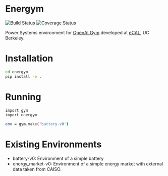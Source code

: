# Energym

[![Build Status](https://travis-ci.org/mathildebadoual/energym.svg?branch=master)](https://travis-ci.org/mathildebadoual/energym)  [![Coverage Status](https://codecov.io/gh/mathildebadoual/energym/branch/master/graph/badge.svg)](https://codecov.io/gh/mathildebadoual/energym)
  
Power Systems environment for [OpenAI Gym](/https://gym.openai.com/) developed at [eCAL](/https://ecal.berkeley.edu/), UC Berkeley.


# Installation

```bash
cd energym
pip install -e .
```

# Running 

```bash
import gym
import energym

env = gym.make('battery-v0')
```

# Existing Environments

- battery-v0: Environment of a simple battery 
- energy_market-v0: Environment of a simple energy market with external data taken from CAISO.
